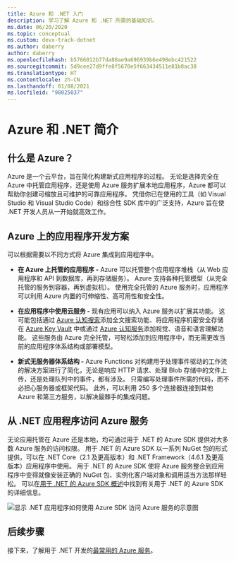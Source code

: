 ```yaml
---
title: Azure 和 .NET 入门
description: 学习了解 Azure 和 .NET 所需的基础知识。
ms.date: 06/20/2020
ms.topic: conceptual
ms.custom: devx-track-dotnet
ms.author: daberry
author: daberry
ms.openlocfilehash: b5766012b77da88ae9a696939b6e498ebc421522
ms.sourcegitcommit: 5d9cee27d9ffe8f5670e5f663434511e81b8ac38
ms.translationtype: HT
ms.contentlocale: zh-CN
ms.lasthandoff: 01/08/2021
ms.locfileid: "98025037"
---
```

# <a name="introduction-to-azure-and-net"></a>Azure 和 .NET 简介

## <a name="what-is-azure"></a>什么是 Azure？

Azure 是一个云平台，旨在简化构建新式应用程序的过程。  无论是选择完全在 Azure 中托管应用程序，还是使用 Azure 服务扩展本地应用程序，Azure 都可以帮助你创建可缩放且可维护的可靠应用程序。  凭借你已在使用的工具（如 Visual Studio 和 Visual Studio Code）和综合性 SDK 库中的广泛支持，Azure 旨在使 .NET 开发人员从一开始就高效工作。

## <a name="application-development-scenarios-on-azure"></a>Azure 上的应用程序开发方案

可以根据需要以不同方式将 Azure 集成到应用程序中。

- **在 Azure 上托管的应用程序 -** Azure 可以托管整个应用程序堆栈（从 Web 应用程序和 API 到数据库，再到存储服务）。 Azure 支持各种托管模型（从完全托管的服务到容器，再到虚拟机）。 使用完全托管的 Azure 服务时，应用程序可以利用 Azure 内置的可伸缩性、高可用性和安全性。

- **在应用程序中使用云服务 -** 现有应用可以纳入 Azure 服务以扩展其功能。  这可能包括通过 [Azure 认知搜索](/azure/search/search-what-is-azure-search)添加全文搜索功能、将应用程序机密安全存储在 [Azure Key Vault](/azure/key-vault/) 中或通过 [Azure 认知服务](/azure/cognitive-services/)添加视觉、语音和语言理解功能。  这些服务由 Azure 完全托管，可轻松添加到应用程序中，而无需更改当前的应用程序体系结构或部署模型。

- **新式无服务器体系结构 -** Azure Functions 对构建用于处理事件驱动的工作流的解决方案进行了简化，无论是响应 HTTP 请求、处理 Blob 存储中的文件上传，还是处理队列中的事件，都有涉及。  只需编写处理事件所需的代码，而不必担心服务器或框架代码。  此外，可以利用 250 多个连接器连接到其他 Azure 和第三方服务，以解决最棘手的集成问题。

## <a name="access-azure-services-from-net-applications"></a>从 .NET 应用程序访问 Azure 服务

无论应用托管在 Azure 还是本地，均可通过用于 .NET 的 Azure SDK 提供对大多数 Azure 服务的访问权限。  用于 .NET 的 Azure SDK 以一系列 NuGet 包的形式提供，可以在 .NET Core（2.1 及更高版本）和 .NET Framework（4.6.1 及更高版本）应用程序中使用。 用于 .NET 的 Azure SDK 使将 Azure 服务整合到应用程序中变得就像安装正确的 NuGet 包、实例化客户端对象和调用适当方法那样轻松。 可以在[用于 .NET 的 Azure SDK 概述](./sdk/azure-sdk-for-dotnet.md)中找到有关用于 .NET 的 Azure SDK 的详细信息。

![显示 .NET 应用程序如何使用 Azure SDK 访问 Azure 服务的示意图](./media/azure-sdk-for-dotnet-overview.png)

## <a name="next-steps"></a>后续步骤

接下来，了解用于 .NET 开发的[最常用的 Azure 服务](./key-azure-services.md)。

